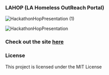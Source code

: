 ### LAHOP (LA Homeless OutReach Portal)
![HackathonHopPresentation (1)](https://user-images.githubusercontent.com/47447266/59805929-90eaa000-92a7-11e9-8485-25eda25bbbe0.jpg)

![HackathonHopPresentation](https://user-images.githubusercontent.com/47447266/59805950-a19b1600-92a7-11e9-8ea8-620970d4ace5.jpg)

### Check out the site [here](https://gahackathon-95ace.firebaseapp.com/)

### License

This project is licensed under the MIT License
